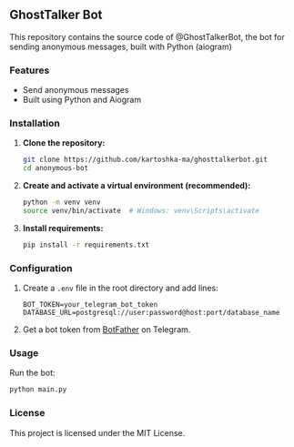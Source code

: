 ## GhostTalker Bot

This repository contains the source code of @GhostTalkerBot, the bot for sending anonymous messages, built with Python (aiogram)

### Features

- Send anonymous messages
- Built using Python and Aiogram

### Installation

1. **Clone the repository:**
   ```bash
   git clone https://github.com/kartoshka-ma/ghosttalkerbot.git
   cd anonymous-bot
   ```
2. **Create and activate a virtual environment (recommended):**
   ```bash
   python -m venv venv
   source venv/bin/activate  # Windows: venv\Scripts\activate
   ```
3. **Install requirements:**
   ```bash
   pip install -r requirements.txt
   ```

### Configuration

1. Create a `.env` file in the root directory and add lines:
   ```env
   BOT_TOKEN=your_telegram_bot_token
   DATABASE_URL=postgresql://user:password@host:port/database_name
   ```
2. Get a bot token from [BotFather](https://t.me/BotFather) on Telegram.

### Usage

Run the bot:

```bash
python main.py
```

### License

This project is licensed under the MIT License.

